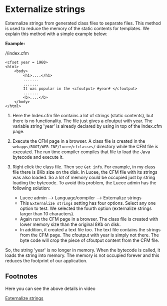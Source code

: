 <!--
{
  "title": "Externalize strings",
  "id": "Externalizing_Strings",
  "description": "Externalize strings from generated class files to separate files. This method is used to reduce the memory of the static contents for templates.",
  "keywords": [
    "Externalize strings",
    "Memory reduction",
    "Class files",
    "Static contents",
    "Lucee"
  ]
}
-->
# Externalize strings

Externalize strings from generated class files to separate files. This method is used to reduce the memory of the static contents for templates. We explain this method with a simple example below:

**Example:**

//index.cfm

```lucee
<cfset year = 1960>
<html>
    <body>
        <h1>....</h1>
        .......
        .......
        It was popular in the <cfoutput> #year# </cfoutput>
        .......
        <b>....</b>
    </body>
</html>
```

1. Here the Index.cfm file contains a lot of strings (static contents), but there is no functionality. The file just gives a cfoutput with year. The variable string 'year' is already declared by using in top of the Index.cfm page.

2. Execute the CFM page in a browser. A class file is created in the `webapps/ROOT/WEB-INF/lucee/cfclasses/` directory while the CFM file is executed. The run time compiler compiles that file to load the Java bytecode and execute it.

3. Right click the class file. Then see `Get info`. For example, in my class file there is 8Kb size on the disk. In Lucee, the CFM file with its strings was also loaded. So a lot of memory could be occupied just by string loading the bytecode. To avoid this problem, the Lucee admin has the following solution:

   - Lucee admin --> Language/compiler --> Externalize strings
   - This `Externalize strings` setting has four options. Select any one option to test. We selected the fourth option (externalize strings larger than 10 characters).
   - Again run the CFM page in a browser. The class file is created with lower memory size than the original 8Kb on disk.
   - In addition, it created a text file too. The text file contains the strings from the CFM page. The cfoutput with year is simply not there. The byte code will crop the piece of cfoutput content from the CFM file.

So, the string 'year' is no longer in memory. When the bytecode is called, it loads the string into memory. The memory is not occupied forever and this reduces the footprint of our application.

## Footnotes

Here you can see the above details in video

[Externalize strings](https://youtu.be/AUcsHkVFXHE)